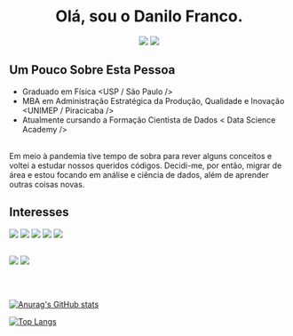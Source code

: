 <h1 align='center'> Olá, sou o Danilo Franco.</h1>

<!--
**francodof/francodof** is a ✨ _special_ ✨ repository because its `README.md` (this file) appears on your GitHub profile.


- 🔭 I’m currently working on ...
- 🌱 I’m currently learning ...
- 👯 I’m looking to collaborate on ...
- 🤔 I’m looking for help with ...
- 💬 Ask me about ...
- 📫 How to reach me: ...
- 😄 Pronouns: ...
- ⚡ Fun fact: ...
-->

<p align='center'>
<a href='https://www.linkedin.com/in/danilo-franco-mba/' target='_blank'><img src='https://img.shields.io/badge/LinkedIn-0077B5?style=for-the-badge&logo=linkedin&logoColor=white/'></a>
<a href='https://www.instagram.com/danilofranco1976/' target='_blank'><img src='https://img.shields.io/badge/Instagram-E4405F?style=for-the-badge&logo=instagram&logoColor=white/'></a>
</p>



<h2> Um Pouco Sobre Esta Pessoa</h2>

- Graduado em Física <USP / São Paulo />
- MBA em Administração Estratégica da Produção, Qualidade e Inovação <UNIMEP / Piracicaba />
- Atualmente cursando a Formação Cientista de Dados < Data Science Academy />
<br><br>
<p>Em meio à pandemia tive tempo de sobra para rever alguns conceitos e voltei a estudar nossos queridos códigos. Decidi-me, por então, migrar de área e estou focando em análise e ciência de dados, além de aprender outras coisas novas.
  
<h2> Interesses</h2>
  
<div>  
  <img src='https://img.shields.io/badge/Python-FFD43B?style=for-the-badge&logo=python&logoColor=blue'>
  <img src='https://img.shields.io/badge/HTML5-E34F26?style=for-the-badge&logo=html5&logoColor=white'>
  <img src='https://img.shields.io/badge/CSS3-1572B6?style=for-the-badge&logo=css3&logoColor=white'>
  <img src='https://img.shields.io/badge/JavaScript-323330?style=for-the-badge&logo=javascript&logoColor=F7DF1E'>    
  <img src='https://img.shields.io/badge/PowerBI-F2C811?style=for-the-badge&logo=Power%20BI&logoColor=white'>
</div>
<h2></h2>
<div>
  <img src='https://img.shields.io/badge/TensorFlow-FF6F00?style=for-the-badge&logo=tensorflow&logoColor=white'>  
  <img src='https://img.shields.io/badge/Pandas-2C2D72?style=for-the-badge&logo=pandas&logoColor=white'>
</div>
<h2></h2>
<br>

[![Anurag's GitHub stats](https://github-readme-stats.vercel.app/api?username=francodof&theme=gruvbox&show_icons=true)](https://github.com/anuraghazra/github-readme-stats)
  
[![Top Langs](https://github-readme-stats.vercel.app/api/top-langs/?username=francodof&theme=gruvbox&show_icons=true)](https://github.com/anuraghazra/github-readme-stats)    

